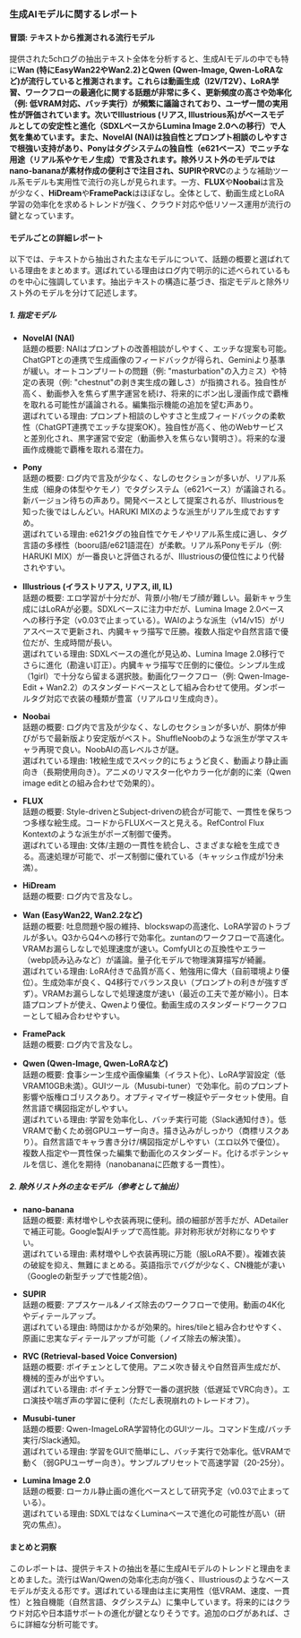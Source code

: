 ### 生成AIモデルに関するレポート

#### 冒頭: テキストから推測される流行モデル
提供された5chログの抽出テキスト全体を分析すると、生成AIモデルの中でも特に**Wan (特にEasyWan22やWan2.2)**と**Qwen (Qwen-Image, Qwen-LoRAなど)**が流行していると推測されます。これらは動画生成（I2V/T2V）、LoRA学習、ワークフローの最適化に関する話題が非常に多く、更新頻度の高さや効率化（例: 低VRAM対応、バッチ実行）が頻繁に議論されており、ユーザー間の実用性が評価されています。次いで**Illustrious (リアス, Illustrious系)**がベースモデルとしての安定性と進化（SDXLベースからLumina Image 2.0への移行）で人気を集めています。また、**NovelAI (NAI)**は独自性とプロンプト相談のしやすさで根強い支持があり、**Pony**はタグシステムの独自性（e621ベース）でニッチな用途（リアル系やケモノ生成）で言及されます。除外リスト外のモデルでは**nano-banana**が素材作成の便利さで注目され、**SUPIR**や**RVC**のような補助ツール系モデルも実用性で流行の兆しが見られます。一方、**FLUX**や**Noobai**は言及が少なく、**HiDream**や**FramePack**はほぼなし。全体として、動画生成とLoRA学習の効率化を求めるトレンドが強く、クラウド対応や低リソース運用が流行の鍵となっています。

#### モデルごとの詳細レポート
以下では、テキストから抽出された主なモデルについて、話題の概要と選ばれている理由をまとめます。選ばれている理由はログ内で明示的に述べられているものを中心に強調しています。抽出テキストの構造に基づき、指定モデルと除外リスト外のモデルを分けて記述します。

##### 1. 指定モデル
- **NovelAI (NAI)**  
  話題の概要: NAIはプロンプトの改善相談がしやすく、エッチな提案も可能。ChatGPTとの連携で生成画像のフィードバックが得られ、Geminiより基準が緩い。オートコンプリートの問題（例: "masturbation"の入力ミス）や特定の表現（例: "chestnut"の剥き実生成の難しさ）が指摘される。独自性が高く、動画参入を焦らず黒字運営を続け、将来的にポン出し漫画作成で覇権を取れる可能性が議論される。編集指示機能の追加を望む声あり。  
  選ばれている理由: プロンプト相談のしやすさと生成フィードバックの柔軟性（ChatGPT連携でエッチな提案OK）。独自性が高く、他のWebサービスと差別化され、黒字運営で安定（動画参入を焦らない賢明さ）。将来的な漫画作成機能で覇権を取れる潜在力。

- **Pony**  
  話題の概要: ログ内で言及が少なく、なしのセクションが多いが、リアル系生成（細身の体型やケモノ）でタグシステム（e621ベース）が議論される。新バージョン待ちの声あり。開発ベースとして提案されるが、Illustriousを知った後ではしんどい。HARUKI MIXのような派生がリアル生成でおすすめ。  
  選ばれている理由: e621タグの独自性でケモノやリアル系生成に適し、タグ言語の多様性（booru語/e621語混在）が柔軟。リアル系Ponyモデル（例: HARUKI MIX）が一番良いと評価されるが、Illustriousの優位性により代替されやすい。

- **Illustrious (イラストリアス, リアス, ill, IL)**  
  話題の概要: エロ学習が十分だが、背景/小物/モブ顔が難しい。最新キャラ生成にはLoRAが必要。SDXLベースに注力中だが、Lumina Image 2.0ベースへの移行予定（v0.03で止まっている）。WAIのような派生（v14/v15）がリアスベースで更新され、内臓キャラ描写で圧勝。複数人指定や自然言語で優位だが、生成時間が長い。  
  選ばれている理由: SDXLベースの進化が見込め、Lumina Image 2.0移行でさらに進化（勘違い訂正）。内臓キャラ描写で圧倒的に優位。シンプル生成（1girl）で十分なら留まる選択肢。動画化ワークフロー（例: Qwen-Image-Edit + Wan2.2）のスタンダードベースとして組み合わせて使用。ダンボールタグ対応で衣装の種類が豊富（リアルロリ生成向き）。

- **Noobai**  
  話題の概要: ログ内で言及が少なく、なしのセクションが多いが、胴体が伸びがちで最新版より安定版がベスト。ShuffleNoobのような派生が学マスキャラ再現で良い。NoobAIの高レベルさが謎。  
  選ばれている理由: 1枚絵生成でスペック的にちょうど良く、動画より静止画向き（長期使用向き）。アニメのリマスター化やカラー化が劇的に楽（Qwen image editとの組み合わせで効果的）。

- **FLUX**  
  話題の概要: Style-drivenとSubject-drivenの統合が可能で、一貫性を保ちつつ多様な絵生成。コードからFLUXベースと見える。RefControl Flux Kontextのような派生がポーズ制御で優秀。  
  選ばれている理由: 文体/主題の一貫性を統合し、さまざまな絵を生成できる。高速処理が可能で、ポーズ制御に優れている（キャッシュ作成が1分未満）。

- **HiDream**  
  話題の概要: ログ内で言及なし。

- **Wan (EasyWan22, Wan2.2など)**  
  話題の概要: 吐息問題や服の維持、blockswapの高速化、LoRA学習のトラブルが多い。Q3からQ4への移行で効率化。zuntanのワークフローで高速化。VRAMお漏らしなしで処理速度が速い。ComfyUIとの互換性やエラー（webp読み込みなど）が議論。量子化モデルで物理演算描写が綺麗。  
  選ばれている理由: LoRA付きで品質が高く、勉強用に偉大（自前環境より優位）。生成効率が良く、Q4移行でバランス良い（プロンプトの利きが強すぎず）。VRAMお漏らしなしで処理速度が速い（最近の工夫で差が縮小）。日本語プロンプトが使え、Qwenより優位。動画生成のスタンダードワークフローとして組み合わせやすい。

- **FramePack**  
  話題の概要: ログ内で言及なし。

- **Qwen (Qwen-Image, Qwen-LoRAなど)**  
  話題の概要: 食事シーン生成や画像編集（イラスト化）、LoRA学習設定（低VRAM10GB未満）。GUIツール（Musubi-tuner）で効率化。前のプロンプト影響や版権ロゴリスクあり。オプティマイザー検証やデータセット使用。自然言語で構図指定がしやすい。  
  選ばれている理由: 学習を効率化し、バッチ実行可能（Slack通知付き）。低VRAMで動くため弱GPUユーザー向き。描き込みがしっかり（商標リスクあり）。自然言語でキャラ書き分け/構図指定がしやすい（エロ以外で優位）。複数人指定や一貫性保った編集で動画化のスタンダード。化けるポテンシャルを信じ、進化を期待（nanobananaに匹敵する一貫性）。

##### 2. 除外リスト外の主なモデル（参考として抽出）
- **nano-banana**  
  話題の概要: 素材増やしや衣装再現に便利。顔の細部が苦手だが、ADetailerで補正可能。Google製AIチップで高性能。非対称形状が対称になりやすい。  
  選ばれている理由: 素材増やしや衣装再現に万能（服LoRA不要）。複雑衣装の破綻を抑え、無難にまとめる。英語指示でバグが少なく、CN機能が凄い（Googleの新型チップで性能2倍）。

- **SUPIR**  
  話題の概要: アプスケール&ノイズ除去のワークフローで使用。動画の4K化やディテールアップ。  
  選ばれている理由: 時間はかかるが効果的。hires/tileと組み合わせやすく、原画に忠実なディテールアップが可能（ノイズ除去の解決策）。

- **RVC (Retrieval-based Voice Conversion)**  
  話題の概要: ボイチェンとして使用。アニメ吹き替えや自然音声生成だが、機械的歪みが出やすい。  
  選ばれている理由: ボイチェン分野で一番の選択肢（低遅延でVRC向き）。エロ演技や喘ぎ声の学習に便利（ただし表現崩れのトレードオフ）。

- **Musubi-tuner**  
  話題の概要: Qwen-ImageLoRA学習特化のGUIツール。コマンド生成/バッチ実行/Slack通知。  
  選ばれている理由: 学習をGUIで簡単にし、バッチ実行で効率化。低VRAMで動く（弱GPUユーザー向き）。サンプルプリセットで高速学習（20-25分）。

- **Lumina Image 2.0**  
  話題の概要: ローカル静止画の進化ベースとして研究予定（v0.03で止まっている）。  
  選ばれている理由: SDXLではなくLuminaベースで進化の可能性が高い（研究の焦点）。

#### まとめと洞察
このレポートは、提供テキストの抽出を基に生成AIモデルのトレンドと理由をまとめました。流行はWan/Qwenの効率化志向が強く、Illustriousのようなベースモデルが支える形です。選ばれている理由は主に実用性（低VRAM、速度、一貫性）と独自機能（自然言語、タグシステム）に集中しています。将来的にはクラウド対応や日本語サポートの進化が鍵となりそうです。追加のログがあれば、さらに詳細な分析可能です。